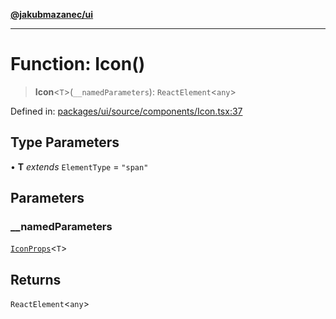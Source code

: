 [**@jakubmazanec/ui**](../README.md)

---

# Function: Icon()

> **Icon**\<`T`\>(`__namedParameters`): `ReactElement`\<`any`\>

Defined in:
[packages/ui/source/components/Icon.tsx:37](https://github.com/jakubmazanec/tools/blob/76a9140b954a789a6120dd2126b179ec0180d7e9/packages/ui/source/components/Icon.tsx#L37)

## Type Parameters

• **T** _extends_ `ElementType` = `"span"`

## Parameters

### \_\_namedParameters

[`IconProps`](../type-aliases/IconProps.md)\<`T`\>

## Returns

`ReactElement`\<`any`\>
